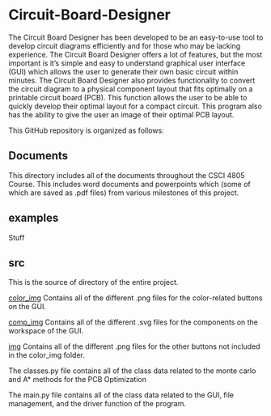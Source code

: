 # Circuit-Board-Designer

The Circuit Board Designer has been developed to be an easy-to-use tool to develop circuit diagrams efficiently and for those who may be lacking experience. The Circuit Board Designer offers a lot of features, but the most important is it’s simple and easy to understand graphical user interface (GUI) which allows the user to generate their own basic circuit within minutes. The Circuit Board Designer also provides functionality to convert the circuit diagram to a physical component layout that fits optimally on a printable circuit board (PCB). This function allows the user to be able to quickly develop their optimal layout for a compact circuit. This program also has the ability to give the user an image of their optimal PCB layout.

This GitHub repository is organized as follows:

## Documents

This directory includes all of the documents throughout the CSCI 4805 Course. This includes word documents and powerpoints which (some of which are saved as .pdf files) from various milestones of this project.

## examples

Stuff

## src

This is the source of directory of the entire project.

<ins>color_img</ins>
Contains all of the different .png files for the color-related buttons on the GUI.

<ins>comp_img</ins>
Contains all of the different .svg files for the components on the workspace of the GUI.

<ins>img</ins>
Contains all of the different .png files for the other buttons not included in the color_img folder.

The classes.py file contains all of the class data related to the monte carlo and A* methods for the PCB Optimization

The main.py file contains all of the class data related to the GUI, file management, and the driver function of the program.